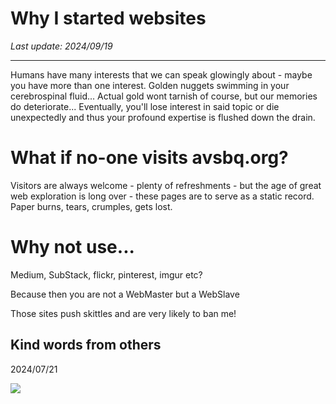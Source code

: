 # Why I started websites

*Last update: 2024/09/19*

<hr>

Humans have many interests that we can speak glowingly about - maybe you have more than one interest. Golden nuggets swimming in your cerebrospinal fluid... Actual gold wont tarnish of course, but our memories do deteriorate... Eventually, you'll lose interest in said topic or die unexpectedly and thus your profound expertise is flushed down the drain.

# What if no-one visits avsbq.org?

Visitors are always welcome - plenty of refreshments - but the age of great web exploration is long over - these pages are to serve as a static record. Paper burns, tears, crumples, gets lost. 

# Why not use...

Medium, SubStack, flickr, pinterest, imgur etc?

Because then you are not a WebMaster but a WebSlave

Those sites push skittles and are very likely to ban me!

## Kind words from others

2024/07/21

<img src=.pix/kind1.avif>

